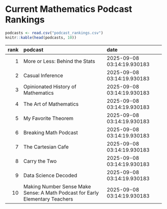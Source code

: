 # Current Mathematics Podcast Rankings


``` r
podcasts <- read.csv("podcast_rankings.csv")
knitr::kable(head(podcasts, 10))
```

| rank | podcast | date |
|---:|:---|:---|
| 1 | More or Less: Behind the Stats | 2025-09-08 03:14:19.930183 |
| 2 | Casual Inference | 2025-09-08 03:14:19.930183 |
| 3 | Opinionated History of Mathematics | 2025-09-08 03:14:19.930183 |
| 4 | The Art of Mathematics | 2025-09-08 03:14:19.930183 |
| 5 | My Favorite Theorem | 2025-09-08 03:14:19.930183 |
| 6 | Breaking Math Podcast | 2025-09-08 03:14:19.930183 |
| 7 | The Cartesian Cafe | 2025-09-08 03:14:19.930183 |
| 8 | Carry the Two | 2025-09-08 03:14:19.930183 |
| 9 | Data Science Decoded | 2025-09-08 03:14:19.930183 |
| 10 | Making Number Sense Make Sense: A Math Podcast for Early Elementary Teachers | 2025-09-08 03:14:19.930183 |
